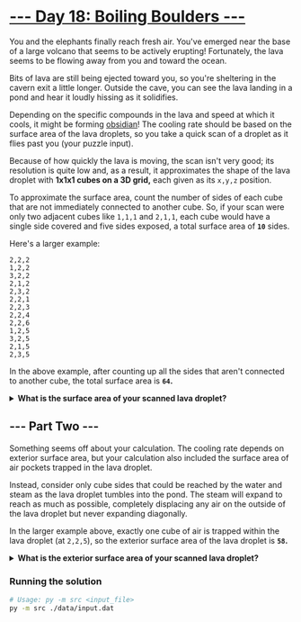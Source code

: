 # [--- Day 18: Boiling Boulders ---](https://adventofcode.com/2022/day/18)

You and the elephants finally reach fresh air. You've emerged near the base of a large volcano that seems to be actively erupting! Fortunately, the lava seems to be flowing away from you and toward the ocean.

Bits of lava are still being ejected toward you, so you're sheltering in the cavern exit a little longer. Outside the cave, you can see the lava landing in a pond and hear it loudly hissing as it solidifies.

Depending on the specific compounds in the lava and speed at which it cools, it might be forming [obsidian](https://en.wikipedia.org/wiki/Obsidian)! The cooling rate should be based on the surface area of the lava droplets, so you take a quick scan of a droplet as it flies past you (your puzzle input).

Because of how quickly the lava is moving, the scan isn't very good; its resolution is quite low and, as a result, it approximates the shape of the lava droplet with **1x1x1 cubes on a 3D grid,** each given as its `x,y,z` position.

To approximate the surface area, count the number of sides of each cube that are not immediately connected to another cube. So, if your scan were only two adjacent cubes like `1,1,1` and `2,1,1`, each cube would have a single side covered and five sides exposed, a total surface area of **`10`** sides.

Here's a larger example:

```
2,2,2
1,2,2
3,2,2
2,1,2
2,3,2
2,2,1
2,2,3
2,2,4
2,2,6
1,2,5
3,2,5
2,1,5
2,3,5
```

In the above example, after counting up all the sides that aren't connected to another cube, the total surface area is **`64`.**

<details>
<summary><b>What is the surface area of your scanned lava droplet?</b></summary>
Your puzzle answer was <code>4444</code>.
</details>

## --- Part Two ---

Something seems off about your calculation. The cooling rate depends on exterior surface area, but your calculation also included the surface area of air pockets trapped in the lava droplet.

Instead, consider only cube sides that could be reached by the water and steam as the lava droplet tumbles into the pond. The steam will expand to reach as much as possible, completely displacing any air on the outside of the lava droplet but never expanding diagonally.

In the larger example above, exactly one cube of air is trapped within the lava droplet (at `2,2,5`), so the exterior surface area of the lava droplet is **`58`.**

<details>
<summary><b>What is the exterior surface area of your scanned lava droplet?</b></summary>
Your puzzle answer was <code>2530</code>.
</details>

### Running the solution

```bash
# Usage: py -m src <input_file>
py -m src ./data/input.dat
```
